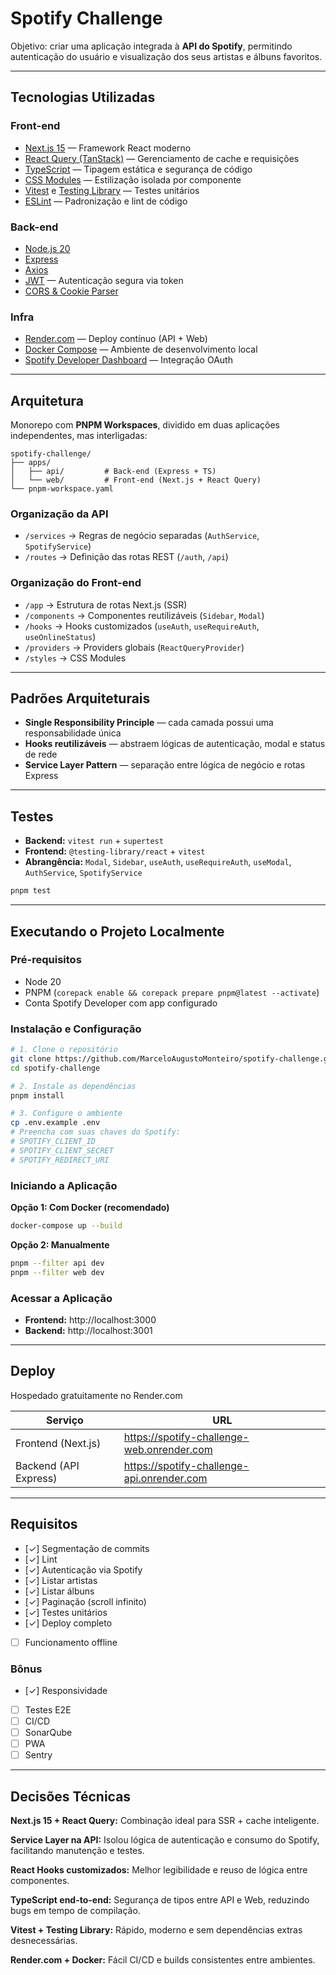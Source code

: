 # Spotify Challenge

Objetivo: criar uma aplicação integrada à **API do Spotify**, permitindo autenticação do usuário e visualização dos seus artistas e álbuns favoritos.

---

## Tecnologias Utilizadas

### Front-end
- [Next.js 15](https://nextjs.org/) — Framework React moderno
- [React Query (TanStack)](https://tanstack.com/query) — Gerenciamento de cache e requisições
- [TypeScript](https://www.typescriptlang.org/) — Tipagem estática e segurança de código
- [CSS Modules](https://nextjs.org/docs/basic-features/built-in-css-support) — Estilização isolada por componente
- [Vitest](https://vitest.dev/) e [Testing Library](https://testing-library.com/) — Testes unitários
- [ESLint](https://eslint.org/) — Padronização e lint de código

### Back-end
- [Node.js 20](https://nodejs.org/)
- [Express](https://expressjs.com/)
- [Axios](https://axios-http.com/)
- [JWT](https://jwt.io/) — Autenticação segura via token
- [CORS & Cookie Parser](https://www.npmjs.com/package/cors)

### Infra
- [Render.com](https://render.com/) — Deploy contínuo (API + Web)
- [Docker Compose](https://docs.docker.com/compose/) — Ambiente de desenvolvimento local
- [Spotify Developer Dashboard](https://developer.spotify.com/dashboard) — Integração OAuth

---

## Arquitetura

Monorepo com **PNPM Workspaces**, dividido em duas aplicações independentes, mas interligadas:

```
spotify-challenge/
├── apps/
│   ├── api/         # Back-end (Express + TS)
│   └── web/         # Front-end (Next.js + React Query)
└── pnpm-workspace.yaml
```

### Organização da API
- `/services` → Regras de negócio separadas (`AuthService`, `SpotifyService`)
- `/routes` → Definição das rotas REST (`/auth`, `/api`)

### Organização do Front-end
- `/app` → Estrutura de rotas Next.js (SSR)
- `/components` → Componentes reutilizáveis (`Sidebar`, `Modal`)
- `/hooks` → Hooks customizados (`useAuth`, `useRequireAuth`, `useOnlineStatus`)
- `/providers` → Providers globais (`ReactQueryProvider`)
- `/styles` → CSS Modules

---

## Padrões Arquiteturais

- **Single Responsibility Principle** — cada camada possui uma responsabilidade única
- **Hooks reutilizáveis** — abstraem lógicas de autenticação, modal e status de rede
- **Service Layer Pattern** — separação entre lógica de negócio e rotas Express

---

## Testes

- **Backend:** `vitest run` + `supertest`
- **Frontend:** `@testing-library/react` + `vitest`
- **Abrangência:** `Modal`, `Sidebar`, `useAuth`, `useRequireAuth`, `useModal`, `AuthService`, `SpotifyService`

```bash
pnpm test
```

---

## Executando o Projeto Localmente

### Pré-requisitos

- Node 20
- PNPM (`corepack enable && corepack prepare pnpm@latest --activate`)
- Conta Spotify Developer com app configurado

### Instalação e Configuração

```bash
# 1. Clone o repositório
git clone https://github.com/MarceloAugustoMonteiro/spotify-challenge.git
cd spotify-challenge

# 2. Instale as dependências
pnpm install

# 3. Configure o ambiente
cp .env.example .env
# Preencha com suas chaves do Spotify:
# SPOTIFY_CLIENT_ID
# SPOTIFY_CLIENT_SECRET
# SPOTIFY_REDIRECT_URI
```

### Iniciando a Aplicação

**Opção 1: Com Docker (recomendado)**
```bash
docker-compose up --build
```

**Opção 2: Manualmente**
```bash
pnpm --filter api dev
pnpm --filter web dev
```

### Acessar a Aplicação

- **Frontend:** http://localhost:3000
- **Backend:** http://localhost:3001

---

## Deploy

Hospedado gratuitamente no Render.com

| Serviço | URL |
|---------|-----|
| Frontend (Next.js) | https://spotify-challenge-web.onrender.com |
| Backend (API Express) | https://spotify-challenge-api.onrender.com |

---

## Requisitos

- [✓] Segmentação de commits
- [✓] Lint
- [✓] Autenticação via Spotify
- [✓] Listar artistas
- [✓] Listar álbuns
- [✓] Paginação (scroll infinito)
- [✓] Testes unitários
- [✓] Deploy completo
- [ ] Funcionamento offline 

### Bônus

- [✓] Responsividade
- [ ] Testes E2E
- [ ] CI/CD
- [ ] SonarQube
- [ ] PWA
- [ ] Sentry

---

## Decisões Técnicas

**Next.js 15 + React Query:** Combinação ideal para SSR + cache inteligente.

**Service Layer na API:** Isolou lógica de autenticação e consumo do Spotify, facilitando manutenção e testes.

**React Hooks customizados:** Melhor legibilidade e reuso de lógica entre componentes.

**TypeScript end-to-end:** Segurança de tipos entre API e Web, reduzindo bugs em tempo de compilação.

**Vitest + Testing Library:** Rápido, moderno e sem dependências extras desnecessárias.

**Render.com + Docker:** Fácil CI/CD e builds consistentes entre ambientes.
